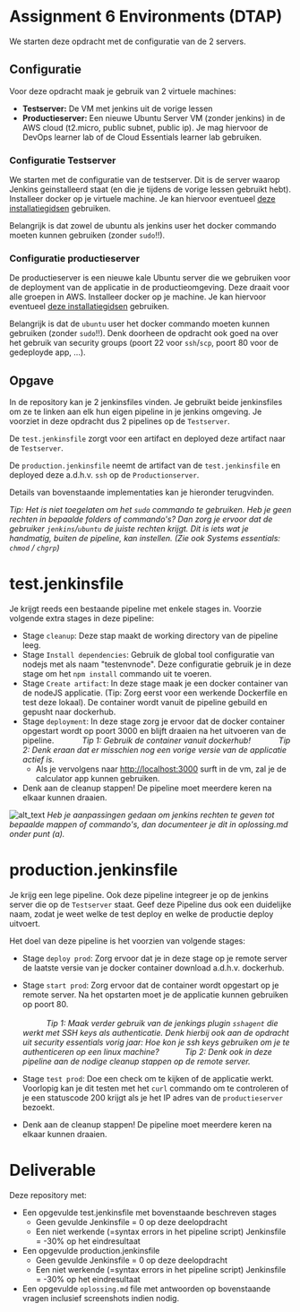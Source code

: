 # Assignment 6 Environments (DTAP)
We starten deze opdracht met de configuratie van de 2 servers.

## Configuratie
Voor deze opdracht maak je gebruik van 2 virtuele machines:
*   **Testserver:** De VM met jenkins uit de vorige lessen
*   **Productieserver:** Een nieuwe Ubuntu Server VM (zonder jenkins) in de AWS cloud (t2.micro, public subnet, public ip). Je mag hiervoor de DevOps learner lab of de Cloud Essentials learner lab gebruiken.

### Configuratie Testserver
We starten met de configuratie van de testserver. Dit is de server waarop Jenkins geinstalleerd staat (en die je tijdens de vorige lessen gebruikt hebt). Installeer docker op je virtuele machine. Je kan hiervoor eventueel [deze installatiegidsen](https://www.digitalocean.com/community/tutorial-collections/how-to-install-and-use-docker) gebruiken.

Belangrijk is dat zowel de ubuntu als jenkins user het docker commando moeten kunnen gebruiken (zonder `sudo`!!).

### Configuratie productieserver
De productieserver is een nieuwe kale Ubuntu server die we gebruiken voor de deployment van de applicatie in de productieomgeving. Deze draait voor alle groepen in AWS. Installeer docker op je machine. Je kan hiervoor eventueel [deze installatiegidsen](https://www.digitalocean.com/community/tutorial-collections/how-to-install-and-use-docker) gebruiken.

Belangrijk is dat de `ubuntu` user het docker commando moeten kunnen gebruiken (zonder `sudo`!!). Denk doorheen de opdracht ook goed na over het gebruik van security groups (poort 22 voor `ssh`/`scp`, poort 80 voor de gedeployde app, ...).

## Opgave
In de repository kan je 2 jenkinsfiles vinden. Je gebruikt beide jenkinsfiles om ze te linken aan elk hun eigen pipeline in je jenkins omgeving. Je voorziet in deze opdracht dus 2 pipelines op de `Testserver`. 

De `test.jenkinsfile` zorgt voor een artifact en deployed deze artifact naar de `Testserver`.

De `production.jenkinsfile` neemt de artifact van de `test.jenkinsfile` en deployed deze a.d.h.v. `ssh` op de `Productionserver`.

Details van bovenstaande implementaties kan je hieronder terugvinden.


_Tip: Het is niet toegelaten om het `sudo` commando te gebruiken. Heb je geen rechten in bepaalde folders of commando's? Dan zorg je ervoor dat de gebruiker `jenkins`/`ubuntu` de juiste rechten krijgt. Dit is iets wat je handmatig, buiten de pipeline, kan instellen. (Zie ook Systems essentials: `chmod` / `chgrp`)_

# test.jenkinsfile
Je krijgt reeds een bestaande pipeline met enkele stages in. Voorzie volgende extra stages in deze pipeline:
*   Stage `cleanup`: Deze stap maakt de working directory van de pipeline leeg.
*   Stage `Install dependencies`: Gebruik de global tool configuratie van nodejs met als naam "testenvnode". Deze configuratie gebruik je in deze stage om het `npm install` commando uit te voeren.
*   Stage `Create artifact`: In deze stage maak je een docker container van de nodeJS applicatie. (Tip: Zorg eerst voor een werkende Dockerfile en test deze lokaal). De container wordt vanuit de pipeline gebuild en gepusht naar dockerhub.
*   Stage `deployment`: In deze stage zorg je ervoor dat de docker container opgestart wordt op poort 3000 en blijft draaien na het uitvoeren van de pipeline.
        &emsp;&emsp;&emsp; _Tip 1: Gebruik de container vanuit dockerhub!_
        &emsp;&emsp;&emsp; _Tip 2: Denk eraan dat er misschien nog een vorige versie van de applicatie actief is._
    * Als je vervolgens naar [http://localhost:3000](http://localhost:3000) surft in de vm, zal je de calculator app kunnen gebruiken.
*   Denk aan de cleanup stappen! De pipeline moet meerdere keren na elkaar kunnen draaien.

![alt_text](https://i.imgur.com/9leib3p.png "image_tooltip") _Heb je aanpassingen gedaan om jenkins rechten te geven tot bepaalde mappen of commando's, dan documenteer je dit in oplossing.md onder punt (a)._
  
# production.jenkinsfile

Je krijg een lege pipeline. Ook deze pipeline integreer je op de jenkins server die op de `Testserver` staat. Geef deze Pipeline dus ook een duidelijke naam, zodat je weet welke de test deploy en welke de productie deploy uitvoert.

Het doel van deze pipeline is het voorzien van volgende stages:

*   Stage `deploy prod`: Zorg ervoor dat je in deze stage op je remote server de laatste versie van je docker container download a.d.h.v. dockerhub.
*   Stage `start prod`: Zorg ervoor dat de container wordt opgestart op je remote server. Na het opstarten moet je de applicatie kunnen gebruiken op poort 80.
    <br/><br/>
     &emsp;&emsp;&emsp;_Tip 1: Maak verder gebruik van de jenkings plugin `sshagent` die werkt met SSH keys als authenticatie. Denk hierbij ook aan de opdracht uit security essentials vorig jaar: Hoe kon je ssh keys gebruiken om je te authenticeren op een linux machine?_
    &emsp;&emsp;&emsp;_Tip 2: Denk ook in deze pipeline aan de nodige cleanup stappen op de remote server._

*   Stage `test prod`: Doe een check om te kijken of de applicatie werkt. Voorlopig kan je dit testen met het `curl` commando om te controleren of je een statuscode 200 krijgt als je het IP adres van de `productieserver` bezoekt.
*   Denk aan de cleanup stappen! De pipeline moet meerdere keren na elkaar kunnen draaien.

# Deliverable
Deze repository met:
- Een opgevulde test.jenkinsfile met bovenstaande beschreven stages
    - Geen gevulde Jenkinsfile = 0 op deze deelopdracht
    - Een niet werkende (=syntax errors in het pipeline script) Jenkinsfile = -30% op het eindresultaat
- Een opgevulde production.jenkinsfile
    - Geen gevulde Jenkinsfile = 0 op deze deelopdracht
    - Een niet werkende (=syntax errors in het pipeline script) Jenkinsfile = -30% op het eindresultaat
- Een opgevulde `oplossing.md` file met antwoorden op bovenstaande vragen inclusief screenshots indien nodig.
